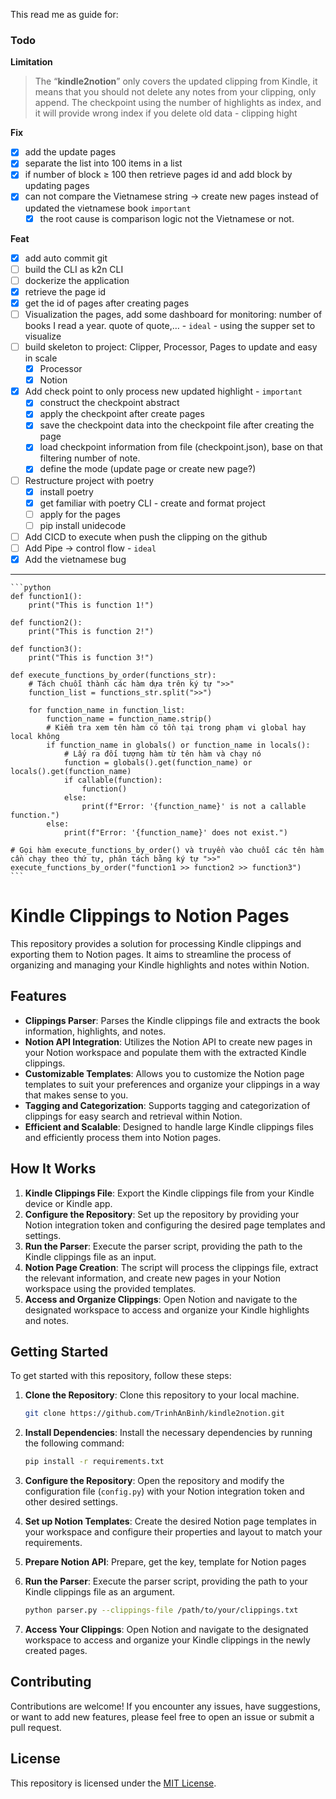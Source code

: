 This read me as guide for:

### Todo

**Limitation**

> The “**kindle2notion**” only covers the updated clipping from Kindle, it means that you should not delete any notes from your clipping, only append. The checkpoint using the number of highlights as index, and it will provide wrong index if you delete old data - clipping hight
> 

**Fix**

- [x]  add the update pages
- [x]  separate the list into 100 items in a list
- [x]  if number of block ≥ 100 then retrieve pages id and add block by updating pages
- [x]  can not compare the Vietnamese string → create new pages instead of updated the vietnamese book `important`
    - [x]  the root cause is comparison logic not the Vietnamese or not.

**Feat**
- [x]  add auto commit git
- [ ]  build the CLI as k2n CLI
- [ ]  dockerize the application
- [x]  retrieve the page id
- [x]  get the id of pages after creating pages
- [ ]  Visualization the pages, add some dashboard for monitoring: number of books I read a year. quote of quote,… - `ideal` - using the supper set to visualize
- [ ]  build skeleton to project: Clipper, Processor, Pages to update and easy in scale
    - [x]  Processor
    - [x]  Notion
- [x]  Add check point to only process new updated highlight - `important`
    - [x]  construct the checkpoint abstract
    - [x]  apply the checkpoint after create pages
    - [x]  save the checkpoint data into the checkpoint file after creating the page
    - [x]  load checkpoint information from file (checkpoint.json), base on that filtering number of note.
    - [x]  define the mode (update page or create new page?)
- [ ]  Restructure project with poetry
    - [x]  install poetry
    - [x]  get familiar with poetry CLI  - create and format project
    - [ ]  apply for the pages
    - [ ]  pip install unidecode
- [ ]  Add CICD to execute when push the clipping on the github
- [ ]  Add Pipe → control flow - `ideal`
- [x]  Add the vietnamese bug
---    
    ```python
    def function1():
        print("This is function 1!")
    
    def function2():
        print("This is function 2!")
    
    def function3():
        print("This is function 3!")
    
    def execute_functions_by_order(functions_str):
        # Tách chuỗi thành các hàm dựa trên ký tự ">>"
        function_list = functions_str.split(">>")
    
        for function_name in function_list:
            function_name = function_name.strip()
            # Kiểm tra xem tên hàm có tồn tại trong phạm vi global hay local không
            if function_name in globals() or function_name in locals():
                # Lấy ra đối tượng hàm từ tên hàm và chạy nó
                function = globals().get(function_name) or locals().get(function_name)
                if callable(function):
                    function()
                else:
                    print(f"Error: '{function_name}' is not a callable function.")
            else:
                print(f"Error: '{function_name}' does not exist.")
    
    # Gọi hàm execute_functions_by_order() và truyền vào chuỗi các tên hàm cần chạy theo thứ tự, phân tách bằng ký tự ">>"
    execute_functions_by_order("function1 >> function2 >> function3")
    ```

# Kindle Clippings to Notion Pages

This repository provides a solution for processing Kindle clippings and exporting them to Notion pages. It aims to streamline the process of organizing and managing your Kindle highlights and notes within Notion.

## Features

- **Clippings Parser**: Parses the Kindle clippings file and extracts the book information, highlights, and notes.
- **Notion API Integration**: Utilizes the Notion API to create new pages in your Notion workspace and populate them with the extracted Kindle clippings.
- **Customizable Templates**: Allows you to customize the Notion page templates to suit your preferences and organize your clippings in a way that makes sense to you.
- **Tagging and Categorization**: Supports tagging and categorization of clippings for easy search and retrieval within Notion.
- **Efficient and Scalable**: Designed to handle large Kindle clippings files and efficiently process them into Notion pages.

## How It Works

1. **Kindle Clippings File**: Export the Kindle clippings file from your Kindle device or Kindle app.
2. **Configure the Repository**: Set up the repository by providing your Notion integration token and configuring the desired page templates and settings.
3. **Run the Parser**: Execute the parser script, providing the path to the Kindle clippings file as an input.
4. **Notion Page Creation**: The script will process the clippings file, extract the relevant information, and create new pages in your Notion workspace using the provided templates.
5. **Access and Organize Clippings**: Open Notion and navigate to the designated workspace to access and organize your Kindle highlights and notes.

## Getting Started

To get started with this repository, follow these steps:

1. **Clone the Repository**: Clone this repository to your local machine.

   ```bash
   git clone https://github.com/TrinhAnBinh/kindle2notion.git
   ```

2. **Install Dependencies**: Install the necessary dependencies by running the following command:

   ```bash
   pip install -r requirements.txt
   ```

3. **Configure the Repository**: Open the repository and modify the configuration file (`config.py`) with your Notion integration token and other desired settings.

4. **Set up Notion Templates**: Create the desired Notion page templates in your workspace and configure their properties and layout to match your requirements.

5. **Prepare Notion API**: Prepare, get the key, template for Notion pages

6. **Run the Parser**: Execute the parser script, providing the path to your Kindle clippings file as an argument.

   ```bash
   python parser.py --clippings-file /path/to/your/clippings.txt
   ```

7. **Access Your Clippings**: Open Notion and navigate to the designated workspace to access and organize your Kindle clippings in the newly created pages.


## Contributing

Contributions are welcome! If you encounter any issues, have suggestions, or want to add new features, please feel free to open an issue or submit a pull request.

## License

This repository is licensed under the [MIT License](LICENSE).